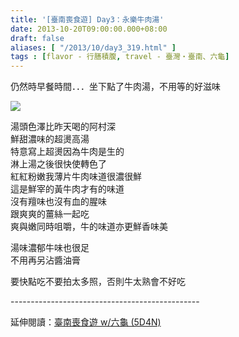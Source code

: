 ```yaml
---
title: '[臺南喪食遊] Day3：永樂牛肉湯'
date: 2013-10-20T09:00:00.000+08:00
draft: false
aliases: [ "/2013/10/day3_319.html" ]
tags : [flavor - 行膳積腹, travel - 臺灣・臺南、六龜]
---
```


仍然時早餐時間．．．坐下點了牛肉湯，不用等的好滋味  

[![](https://1.bp.blogspot.com/-j7Q5OwbIOO0/XCRLDOsAXVI/AAAAAAAAB_o/iuoFmeFDv1gQfKl1nDBZEqDQ873c-zhzgCLcBGAs/s640/55.jpg)](https://1.bp.blogspot.com/-j7Q5OwbIOO0/XCRLDOsAXVI/AAAAAAAAB_o/iuoFmeFDv1gQfKl1nDBZEqDQ873c-zhzgCLcBGAs/s1600/55.jpg)

湯頭色澤比昨天喝的阿村深  
鮮甜濃味的超燙高湯  
特意寫上超燙因為牛肉是生的  
淋上湯之後很快使轉色了  
紅紅粉嫩我薄片牛肉味道很濃很鮮  
這是鮮宰的黃牛肉才有的味道  
沒有羶味也沒有血的腥味  
跟爽爽的薑絲一起吃  
爽與嫩同時咀嚼，牛的味道亦更鮮香味美  
  
湯味濃郁牛味也很足  
不用再另沾醬油膏  
  
要快點吃不要拍太多照，否則牛太熟會不好吃  
  
\-----------------------------------------------  
  
延伸閱讀：[臺南喪食遊 w/六龜 (5D4N)](http://www.hidie.net/2013/10/w-5d4n.html)